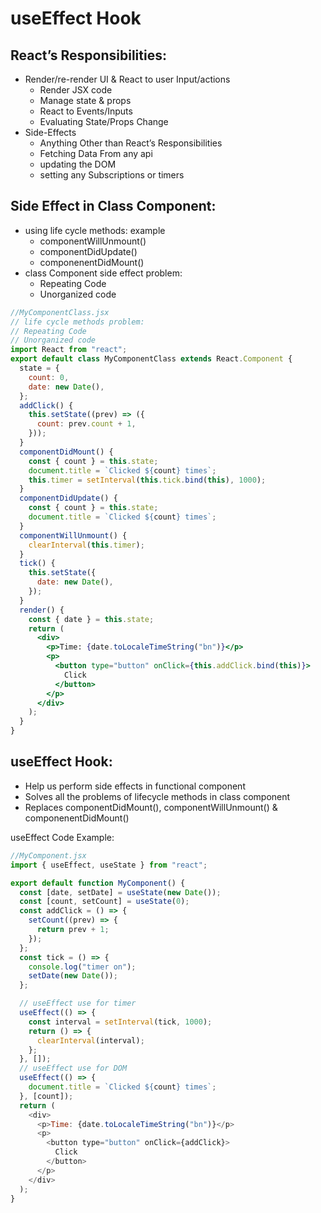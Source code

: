 # useEffect Hook

## React’s Responsibilities:

- Render/re-render UI & React to user Input/actions
  - Render JSX code
  - Manage state & props
  - React to Events/Inputs
  - Evaluating State/Props Change
- Side-Effects
  - Anything Other than React’s Responsibilities
  - Fetching Data From any api
  - updating the DOM
  - setting any Subscriptions or timers

## Side Effect in Class Component:

- using life cycle methods: example
  - componentWillUnmount()
  - componentDidUpdate()
  - componenentDidMount()
- class Component side effect problem:
  - Repeating Code
  - Unorganized code

```jsx
//MyComponentClass.jsx
// life cycle methods problem:
// Repeating Code
// Unorganized code
import React from "react";
export default class MyComponentClass extends React.Component {
  state = {
    count: 0,
    date: new Date(),
  };
  addClick() {
    this.setState((prev) => ({
      count: prev.count + 1,
    }));
  }
  componentDidMount() {
    const { count } = this.state;
    document.title = `Clicked ${count} times`;
    this.timer = setInterval(this.tick.bind(this), 1000);
  }
  componentDidUpdate() {
    const { count } = this.state;
    document.title = `Clicked ${count} times`;
  }
  componentWillUnmount() {
    clearInterval(this.timer);
  }
  tick() {
    this.setState({
      date: new Date(),
    });
  }
  render() {
    const { date } = this.state;
    return (
      <div>
        <p>Time: {date.toLocaleTimeString("bn")}</p>
        <p>
          <button type="button" onClick={this.addClick.bind(this)}>
            Click
          </button>
        </p>
      </div>
    );
  }
}
```

## useEffect Hook:

- Help us perform side effects in functional component
- Solves all the problems of lifecycle methods in class component
- Replaces componentDidMount(), componentWillUnmount() & componenentDidMount()

useEffect Code Example:

```javascript
//MyComponent.jsx
import { useEffect, useState } from "react";

export default function MyComponent() {
  const [date, setDate] = useState(new Date());
  const [count, setCount] = useState(0);
  const addClick = () => {
    setCount((prev) => {
      return prev + 1;
    });
  };
  const tick = () => {
    console.log("timer on");
    setDate(new Date());
  };

  // useEffect use for timer
  useEffect(() => {
    const interval = setInterval(tick, 1000);
    return () => {
      clearInterval(interval);
    };
  }, []);
  // useEffect use for DOM
  useEffect(() => {
    document.title = `Clicked ${count} times`;
  }, [count]);
  return (
    <div>
      <p>Time: {date.toLocaleTimeString("bn")}</p>
      <p>
        <button type="button" onClick={addClick}>
          Click
        </button>
      </p>
    </div>
  );
}
```

